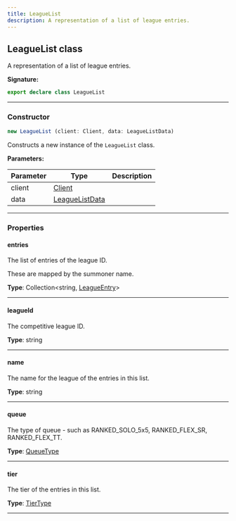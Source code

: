 ```yaml
---
title: LeagueList
description: A representation of a list of league entries.
---
```


## LeagueList class

A representation of a list of league entries.

**Signature:**

```ts
export declare class LeagueList 
```

---

### Constructor

```ts
new LeagueList (client: Client, data: LeagueListData)
```

Constructs a new instance of the `LeagueList` class.

**Parameters:**

| Parameter | Type | Description |
| --------- | ---- | ----------- |
| client | [Client](/shieldbow/api/Client.md) |  |
| data | [LeagueListData](/shieldbow/api/LeagueListData.md) |  |
---

### Properties

#### entries

The list of entries of the league ID.


These are mapped by the summoner name.



**Type**: Collection\<string, [LeagueEntry](/shieldbow/api/LeagueEntry.md)\>

---

#### leagueId

The competitive league ID.



**Type**: string

---

#### name

The name for the league of the entries in this list.



**Type**: string

---

#### queue

The type of queue - such as RANKED_SOLO_5x5, RANKED_FLEX_SR, RANKED_FLEX_TT.



**Type**: [QueueType](/shieldbow/api/QueueType.md)

---

#### tier

The tier of the entries in this list.



**Type**: [TierType](/shieldbow/api/TierType.md)

---

